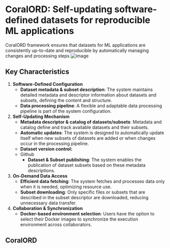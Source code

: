 # CoralORD: Self-updating software-defined datasets for reproducible ML applications

CoralORD framework ensures that datasets for ML applications are consistently up-to-date and reproducible by automatically managing changes and processing steps
![image](https://github.com/user-attachments/assets/73135e6a-7104-430c-b77b-cad75c661aea)

## Key Characteristics
1. **Software-Defined Configuration**
    - **Dataset metadata & subset description**: The system maintains detailed metadata and descriptor information about datasets and subsets, defining the content and structure.
    - **Data processing pipeline**: A flexible and adaptable data processing pipeline is part of the system configuration.
2. **Self-Updating Mechanism**
    - **Metadata descriptor & catalog of datasets/subsets**: Metadata and catalog define and track available datasets and their subsets.
    - **Automatic updates**: The system is designed to automatically update itself when new subsets of datasets are added or when changes occur in the processing pipeline.
    - **Dataset version control:**
    - Github
        - **Dataset & Subset publishing**: The system enables the publication of dataset subsets based on these metadata descriptions.
3. **On-Demand Data Access**
    - **Efficient data fetching**: The system fetches and processes data only when it is needed, optimizing resource use.
    - **Subset downloading**: Only specific files or subsets that are described in the subset descriptor are downloaded, reducing unnecessary data transfer.
4. **Collaboration & Synchronization**
    - **Docker-based environment selection**: Users have the option to select their Docker images to synchronize the execution environment across collaborators.

## CoralORD 

